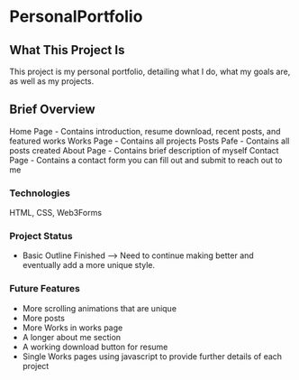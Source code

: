 # PersonalPortfolio

## What This Project Is
This project is my personal portfolio, detailing what I do, what my goals are, as well as my projects.

## Brief Overview
Home Page - Contains introduction, resume download, recent posts, and featured works
Works Page - Contains all projects
Posts Pafe - Contains all posts created
About Page - Contains brief description of myself
Contact Page - Contains a contact form you can fill out and submit to reach out to me

### Technologies
HTML, CSS, Web3Forms

### Project Status
- Basic Outline Finished
    --> Need to continue making better and eventually add a more unique style.

### Future Features
- More scrolling animations that are unique
- More posts
- More Works in works page
- A longer about me section
- A working download button for resume
- Single Works pages using javascript to provide further details of each project